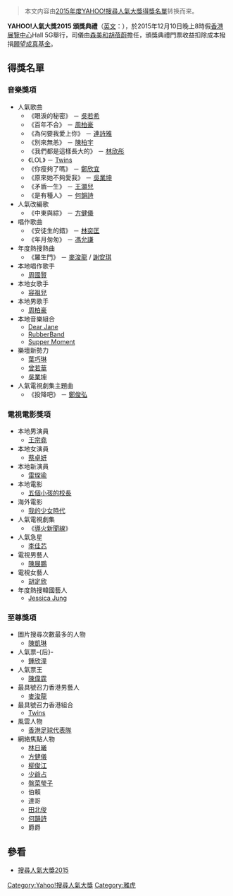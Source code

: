 > 本文内容由[2015年度YAHOO!搜尋人氣大獎得獎名單](https://zh.wikipedia.org/wiki/2015年度YAHOO!搜尋人氣大獎得獎名單)转换而来。


**YAHOO\!人氣大獎2015 頒獎典禮**（[英文](https://zh.wikipedia.org/wiki/英語 "wikilink")：），於2015年12月10日晚上8時假[香港展覽中心](../Page/香港展覽中心.md "wikilink")Hall 5G舉行，司儀由[森美和](https://zh.wikipedia.org/wiki/森美 "wikilink")[胡蓓蔚](../Page/胡蓓蔚.md "wikilink")擔任，頒獎典禮門票收益扣除成本撥捐[願望成真基金](../Page/願望成真基金.md "wikilink")。

## 得獎名單

### 音樂獎項

  - 人氣歌曲
      - 《眼淚的秘密》 － [吳若希](../Page/吳若希.md "wikilink")
      - 《百年不合》 － [周柏豪](../Page/周柏豪.md "wikilink")
      - 《為何要我愛上你》 － [連詩雅](https://zh.wikipedia.org/wiki/連詩雅 "wikilink")
      - 《別來無恙》 － [陳柏宇](../Page/陳柏宇.md "wikilink")
      - 《我們都是這樣長大的》 － [林欣彤](../Page/林欣彤.md "wikilink")
      - 《LOL》 － [Twins](https://zh.wikipedia.org/wiki/Twins "wikilink")
      - 《你瘦夠了嗎》 － [鄭欣宜](../Page/鄭欣宜.md "wikilink")
      - 《原來她不夠愛我》 － [吳業坤](../Page/吳業坤.md "wikilink")
      - 《矛盾一生》 － [王灝兒](../Page/王灝兒.md "wikilink")
      - 《是有種人》 － [何韻詩](https://zh.wikipedia.org/wiki/何韻詩 "wikilink")
  - 人氣改編歌
      - 《中東與綜》 － [方健儀](../Page/方健儀.md "wikilink")
  - 唱作歌曲
      - 《安徒生的錯》 － [林奕匡](../Page/林奕匡.md "wikilink")
      - 《年月匆匆》 － [馮允謙](../Page/馮允謙.md "wikilink")
  - 年度熱搜熱曲
      - 《羅生門》 － [麥浚龍](../Page/麥浚龍.md "wikilink") / [謝安琪](../Page/謝安琪.md "wikilink")
  - 本地唱作歌手
      - [周國賢](../Page/周國賢.md "wikilink")
  - 本地女歌手
      - [容祖兒](../Page/容祖兒.md "wikilink")
  - 本地男歌手
      - [周柏豪](../Page/周柏豪.md "wikilink")
  - 本地音樂組合
      - [Dear Jane](../Page/Dear_Jane.md "wikilink")
      - [RubberBand](../Page/RubberBand.md "wikilink")
      - [Supper Moment](https://zh.wikipedia.org/wiki/Supper_Moment "wikilink")
  - 樂壇新勢力
      - [葉巧琳](https://zh.wikipedia.org/wiki/葉巧琳 "wikilink")
      - [曾若華](../Page/曾若華.md "wikilink")
      - [吳業坤](../Page/吳業坤.md "wikilink")
  - 人氣電視劇集主題曲
      - 《投降吧》 － [鄭俊弘](../Page/鄭俊弘.md "wikilink")

### 電視電影獎項

  - 本地男演員
      - [王宗堯](../Page/王宗堯.md "wikilink")
  - 本地女演員
      - [蔡卓妍](../Page/蔡卓妍.md "wikilink")
  - 本地新演員
      - [雷琛瑜](https://zh.wikipedia.org/wiki/雷琛瑜 "wikilink")
  - 本地電影
      - [五個小孩的校長](../Page/五個小孩的校長.md "wikilink")
  - 海外電影
      - [我的少女時代](../Page/我的少女時代.md "wikilink")
  - 人氣電視劇集
      - 《[導火新聞線](https://zh.wikipedia.org/wiki/導火新聞線 "wikilink")》
  - 人氣急星
      - [李佳芯](https://zh.wikipedia.org/wiki/李佳芯 "wikilink")
  - 電視男藝人
      - [陳展鵬](https://zh.wikipedia.org/wiki/陳展鵬 "wikilink")
  - 電視女藝人
      - [胡定欣](https://zh.wikipedia.org/wiki/胡定欣 "wikilink")
  - 年度熱搜韓國藝人
      - [Jessica Jung](https://zh.wikipedia.org/wiki/鄭秀妍 "wikilink")

### 至尊獎項

  - 圖片搜尋次數最多的人物
      - [陳凱琳](https://zh.wikipedia.org/wiki/陳凱琳 "wikilink")
  - 人氣票-{后}-
      - [鍾欣潼](../Page/鍾欣潼.md "wikilink")
  - 人氣票王
      - [陳偉霆](../Page/陳偉霆.md "wikilink")
  - 最具號召力香港男藝人
      - [麥浚龍](../Page/麥浚龍.md "wikilink")
  - 最具號召力香港組合
      - [Twins](https://zh.wikipedia.org/wiki/Twins "wikilink")
  - 風雲人物
      - [香港足球代表隊](https://zh.wikipedia.org/wiki/香港足球代表隊 "wikilink")
  - 網絡焦點人物
      - [林日曦](../Page/林日曦.md "wikilink")
      - [方健儀](../Page/方健儀.md "wikilink")
      - [柳俊江](../Page/柳俊江.md "wikilink")
      - [少爺占](../Page/少爺占.md "wikilink")
      - [盤菜瑩子](https://zh.wikipedia.org/wiki/盤菜瑩子 "wikilink")
      - 伯賴
      - 達哥
      - [田北俊](../Page/田北俊.md "wikilink")
      - [何韻詩](https://zh.wikipedia.org/wiki/何韻詩 "wikilink")
      - 爵爵

## 參看

  - [搜尋人氣大獎2015](https://yahoo.digitalmktg.com.hk/buzz2015)

[Category:Yahoo\!搜尋人氣大獎](https://zh.wikipedia.org/wiki/Category:Yahoo!搜尋人氣大獎 "wikilink") [Category:雅虎](https://zh.wikipedia.org/wiki/Category:雅虎 "wikilink")